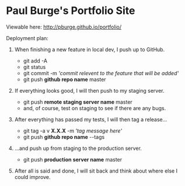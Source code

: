 # Paul Burge's Portfolio Site

Viewable here: http://pburge.github.io/portfolio/

Deployment plan:

1. When finishing a new feature in local dev, I push up to GitHub.
	- git add -A
	- git status 
	- git commit -m *'commit relevent to the feature that will be added'*
	- git push **github repo name** master

2. If everything looks good, I will then push to my staging server.
	- git push **remote staging server name** master
	* and, of course, test on staging to see if there are any bugs.

3. After everything has passed my tests, I will then tag a release...
	- git tag -a v **X.X.X** -m *'tag message here'*
	- git push **github repo name** --tags

4. ...and push up from staging to the production server.
	- git push **production server name** master

5. After all is said and done, I will sit back and think about where else I could improve.
